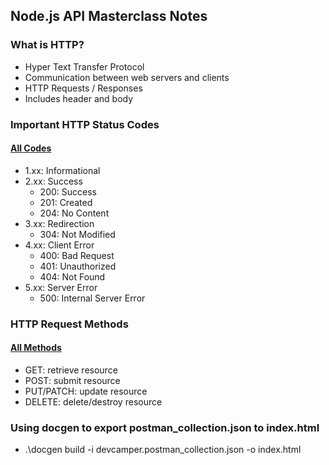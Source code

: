 ## Node.js API Masterclass Notes

### What is HTTP?
- Hyper Text Transfer Protocol
- Communication between web servers and clients
- HTTP Requests / Responses
- Includes header and body

### Important HTTP Status Codes
#### [All Codes](https://developer.mozilla.org/en-US/docs/Web/HTTP/Status)
- 1.xx: Informational
- 2.xx: Success
  - 200: Success
  - 201: Created
  - 204: No Content
- 3.xx: Redirection
  - 304: Not Modified
- 4.xx: Client Error
  - 400: Bad Request
  - 401: Unauthorized
  - 404: Not Found
- 5.xx: Server Error
  - 500: Internal Server Error

### HTTP Request Methods
#### [All Methods](https://developer.mozilla.org/en-US/docs/Web/HTTP/Methods)
- GET: retrieve resource
- POST: submit resource
- PUT/PATCH: update resource
- DELETE: delete/destroy resource

### Using docgen to export postman_collection.json to index.html
- .\docgen build -i devcamper.postman_collection.json -o index.html